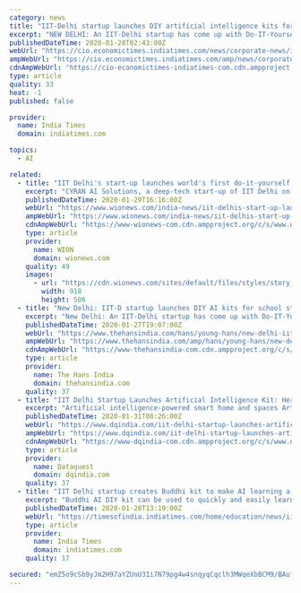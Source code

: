 ```yaml
---
category: news
title: "IIT-Delhi startup launches DIY artificial intelligence kits for school students"
excerpt: "NEW DELHI: An IIT-Delhi startup has come up with Do-IT-Yourself (DIY) educational kits for school students to learn the basics of artificial intelligence (AI). The kit includes many technical novelties such as AI computing-engine, friendly AI training or inference applications and real-world AI actuation circuit boards. According to officials ..."
publishedDateTime: 2020-01-28T02:43:00Z
webUrl: "https://cio.economictimes.indiatimes.com/news/corporate-news/iit-delhi-startup-launches-diy-artificial-intelligence-kits-for-school-students/73683906"
ampWebUrl: "https://cio.economictimes.indiatimes.com/amp/news/corporate-news/iit-delhi-startup-launches-diy-artificial-intelligence-kits-for-school-students/73683906"
cdnAmpWebUrl: "https://cio-economictimes-indiatimes-com.cdn.ampproject.org/c/s/cio.economictimes.indiatimes.com/amp/news/corporate-news/iit-delhi-startup-launches-diy-artificial-intelligence-kits-for-school-students/73683906"
type: article
quality: 33
heat: -1
published: false

provider:
  name: India Times
  domain: indiatimes.com

topics:
  - AI

related:
  - title: "IIT Delhi's start-up launches world's first do-it-yourself Artificial Intelligence kit"
    excerpt: "CYRAN AI Solutions, a deep-tech start-up of IIT Delhi on Monday launched BUDDHI (Build Understand Design Deploy Human-like Intelligence) which is THE world's first do-it-yourself (DIY) AI (Artificial Intelligence) kit. The kit is invented and made in India, for the world. The BUDDHI kit is the brainchild of Professor Manan Suri of IIT Delhi ..."
    publishedDateTime: 2020-01-29T16:16:00Z
    webUrl: "https://www.wionews.com/india-news/iit-delhis-start-up-launches-worlds-first-do-it-yourself-artificial-intelligence-kit-277410"
    ampWebUrl: "https://www.wionews.com/india-news/iit-delhis-start-up-launches-worlds-first-do-it-yourself-artificial-intelligence-kit-277410/amp"
    cdnAmpWebUrl: "https://www-wionews-com.cdn.ampproject.org/c/s/www.wionews.com/india-news/iit-delhis-start-up-launches-worlds-first-do-it-yourself-artificial-intelligence-kit-277410/amp"
    type: article
    provider:
      name: WION
      domain: wionews.com
    quality: 49
    images:
      - url: "https://cdn.wionews.com/sites/default/files/styles/story_page/public/2020/01/29/126485-buddhi.JPG?itok=Iz0u1-WE"
        width: 918
        height: 506
  - title: "New Delhi: IIT-D startup launches DIY AI kits for school students"
    excerpt: "New Delhi: An IIT-Delhi startup has come up with Do-IT-Yourself (DIY) educational kits for school students to learn the basics of artificial intelligence (AI). The kit includes many technical novelties such as AI computing-engine, friendly AI training or inference applications and real-world AI actuation circuit boards. According to officials ..."
    publishedDateTime: 2020-01-27T19:07:00Z
    webUrl: "https://www.thehansindia.com/hans/young-hans/new-delhi-iit-d-startup-launches-diy-ai-kits-for-school-students-600458"
    ampWebUrl: "https://www.thehansindia.com/amp/hans/young-hans/new-delhi-iit-d-startup-launches-diy-ai-kits-for-school-students-600458"
    cdnAmpWebUrl: "https://www-thehansindia-com.cdn.ampproject.org/c/s/www.thehansindia.com/amp/hans/young-hans/new-delhi-iit-d-startup-launches-diy-ai-kits-for-school-students-600458"
    type: article
    provider:
      name: The Hans India
      domain: thehansindia.com
    quality: 37
  - title: "IIT Delhi Startup Launches Artificial Intelligence Kit: Here’s How School Students can Build Smart Robots"
    excerpt: "Artificial intelligence-powered smart home and spaces Artificial intelligence-powered smart dispenser Artificial intelligence-powered smart robots Those interested to learn more about the BUDDHI AI DIY Kit can visit the buddhikit.in website for more details, and can contact the developers for more information and partnerships."
    publishedDateTime: 2020-01-31T08:26:00Z
    webUrl: "https://www.dqindia.com/iit-delhi-startup-launches-artificial-intelligence-kit-heres-school-students-can-build-smart-robots/"
    ampWebUrl: "https://www.dqindia.com/iit-delhi-startup-launches-artificial-intelligence-kit-heres-school-students-can-build-smart-robots/amp/"
    cdnAmpWebUrl: "https://www-dqindia-com.cdn.ampproject.org/c/s/www.dqindia.com/iit-delhi-startup-launches-artificial-intelligence-kit-heres-school-students-can-build-smart-robots/amp/"
    type: article
    provider:
      name: Dataquest
      domain: dqindia.com
    quality: 37
  - title: "IIT Delhi startup creates Buddhi kit to make AI learning a child’s play"
    excerpt: "Buddhi AI DIY kit can be used to quickly and easily learn the basics of AI and build AI-based solutions for real-world problems. NEW DELHI: An IIT-Delhi startup has created a first-of-its-kind interactive Do it Yourself (DIY) education kit based on Artificial Intelligence (AI). Buddhi AI DIY kit can be used to quickly and easily learn the ..."
    publishedDateTime: 2020-01-28T13:19:00Z
    webUrl: "https://timesofindia.indiatimes.com/home/education/news/iit-delhi-startup-creates-buddhi-kit-to-make-ai-learning-a-childs-play/articleshow/73701281.cms"
    type: article
    provider:
      name: India Times
      domain: indiatimes.com
    quality: 17

secured: "emZ5o9cSb9yJm2H97aYZUnU31i7N79pg4w4snqyqCqclh3MWqeXbBCM9/BAufJ2TKxQ0vLnePkSTslNP5CKpP7LUBB4B8QbzT7DZOGGDYuTpiMX7fdyq0egS+WxZr7b9quIzOsf9WCotJR/l/r8b4vGSyUfHo1Sw9URagetecAYHm/2ssji8i9gUQsruv3L0X/prvni9K9JfobcbMheTtFcabYxBBfv7gE+V4oQTinbsXN88kkXeqwCczqxJ+Q53VQZoqHlqeRiFKEmaem2jJHuJZyL+HHTxr9iU4Dzx4d5TYZ/eh49JXtrDtqSQskb8uOmZ2/250h1FzoyxuNQjB9monIG9ySVpUMAkVbxizT/yXIZJFkGWMC2CJ6r9sdJjMzADDUY7O7HBFlP2uDJ6yiokyF3TjmfrTu3ZE5sQIUrqcbktriKScdldP+3dvRcrcd68hsGJF+ONbqkN2XsUnJkugafcGG8Gs2jGfnRok4A=;BSrO6dlDNzmoBP4FEL4Jbg=="
---
```


